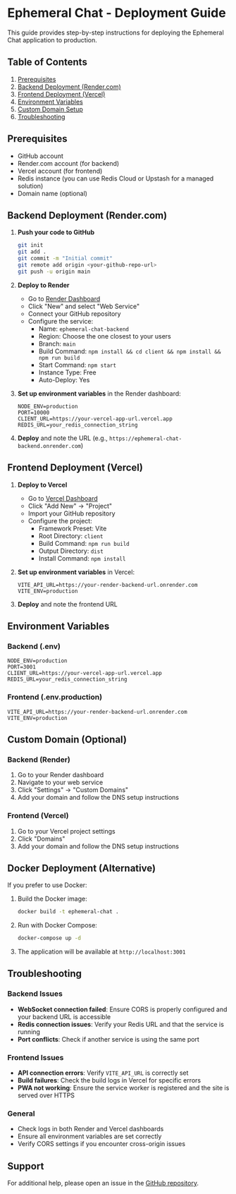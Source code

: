 # Ephemeral Chat - Deployment Guide

This guide provides step-by-step instructions for deploying the Ephemeral Chat application to production.

## Table of Contents
1. [Prerequisites](#prerequisites)
2. [Backend Deployment (Render.com)](#backend-deployment)
3. [Frontend Deployment (Vercel)](#frontend-deployment)
4. [Environment Variables](#environment-variables)
5. [Custom Domain Setup](#custom-domain)
6. [Troubleshooting](#troubleshooting)

## Prerequisites

- GitHub account
- Render.com account (for backend)
- Vercel account (for frontend)
- Redis instance (you can use Redis Cloud or Upstash for a managed solution)
- Domain name (optional)

## Backend Deployment (Render.com)

1. **Push your code to GitHub**
   ```bash
   git init
   git add .
   git commit -m "Initial commit"
   git remote add origin <your-github-repo-url>
   git push -u origin main
   ```

2. **Deploy to Render**
   - Go to [Render Dashboard](https://dashboard.render.com/)
   - Click "New" and select "Web Service"
   - Connect your GitHub repository
   - Configure the service:
     - Name: `ephemeral-chat-backend`
     - Region: Choose the one closest to your users
     - Branch: `main`
     - Build Command: `npm install && cd client && npm install && npm run build`
     - Start Command: `npm start`
     - Instance Type: Free
     - Auto-Deploy: Yes

3. **Set up environment variables** in the Render dashboard:
   ```
   NODE_ENV=production
   PORT=10000
   CLIENT_URL=https://your-vercel-app-url.vercel.app
   REDIS_URL=your_redis_connection_string
   ```

4. **Deploy** and note the URL (e.g., `https://ephemeral-chat-backend.onrender.com`)

## Frontend Deployment (Vercel)

1. **Deploy to Vercel**
   - Go to [Vercel Dashboard](https://vercel.com/dashboard)
   - Click "Add New" → "Project"
   - Import your GitHub repository
   - Configure the project:
     - Framework Preset: Vite
     - Root Directory: `client`
     - Build Command: `npm run build`
     - Output Directory: `dist`
     - Install Command: `npm install`

2. **Set up environment variables** in Vercel:
   ```
   VITE_API_URL=https://your-render-backend-url.onrender.com
   VITE_ENV=production
   ```

3. **Deploy** and note the frontend URL

## Environment Variables

### Backend (.env)
```
NODE_ENV=production
PORT=3001
CLIENT_URL=https://your-vercel-app-url.vercel.app
REDIS_URL=your_redis_connection_string
```

### Frontend (.env.production)
```
VITE_API_URL=https://your-render-backend-url.onrender.com
VITE_ENV=production
```

## Custom Domain (Optional)

### Backend (Render)
1. Go to your Render dashboard
2. Navigate to your web service
3. Click "Settings" → "Custom Domains"
4. Add your domain and follow the DNS setup instructions

### Frontend (Vercel)
1. Go to your Vercel project settings
2. Click "Domains"
3. Add your domain and follow the DNS setup instructions

## Docker Deployment (Alternative)

If you prefer to use Docker:

1. Build the Docker image:
   ```bash
   docker build -t ephemeral-chat .
   ```

2. Run with Docker Compose:
   ```bash
   docker-compose up -d
   ```

3. The application will be available at `http://localhost:3001`

## Troubleshooting

### Backend Issues
- **WebSocket connection failed**: Ensure CORS is properly configured and your backend URL is accessible
- **Redis connection issues**: Verify your Redis URL and that the service is running
- **Port conflicts**: Check if another service is using the same port

### Frontend Issues
- **API connection errors**: Verify `VITE_API_URL` is correctly set
- **Build failures**: Check the build logs in Vercel for specific errors
- **PWA not working**: Ensure the service worker is registered and the site is served over HTTPS

### General
- Check logs in both Render and Vercel dashboards
- Ensure all environment variables are set correctly
- Verify CORS settings if you encounter cross-origin issues

## Support

For additional help, please open an issue in the [GitHub repository](https://github.com/yourusername/ephemeral-chat).
